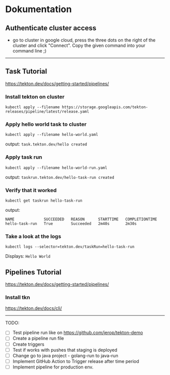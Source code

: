 # Dokumentation

## Authenticate cluster access
- go to cluster in google cloud, press the three dots on the right of the cluster and click "Connect". Copy the given command into your command line ;)

---
## Task Tutorial 
https://tekton.dev/docs/getting-started/pipelines/

### Install tekton on cluster
`kubectl apply --filename https://storage.googleapis.com/tekton-releases/pipeline/latest/release.yaml`

### Apply hello world task to cluster
`kubectl apply --filename hello-world.yaml`

output:
`task.tekton.dev/hello created`

### Apply task run
`kubectl apply --filename hello-world-run.yaml`

output: 
`taskrun.tekton.dev/hello-task-run created`

### Verify that it worked
`kubectl get taskrun hello-task-run`

output: 
```
NAME             SUCCEEDED   REASON      STARTTIME   COMPLETIONTIME
hello-task-run   True        Succeeded   2m40s       2m30s
```

### Take a look at the logs
`kubectl logs --selector=tekton.dev/taskRun=hello-task-run`

Displays: `Hello World`

## Pipelines Tutorial
https://tekton.dev/docs/getting-started/pipelines/

### Install tkn 
https://tekton.dev/docs/cli/


---

TODO: 

- [ ] Test pipeline run like on https://github.com/jerop/tekton-demo
- [ ] Create a pipeline run file
- [ ] Create triggers
- [ ] Test if works with pushes that staging is deployed
- [ ] Change go to java project - golang-run to java-run
- [ ] Implement GitHub Action to Trigger release after time period
- [ ] Implement pipeline for production env.
